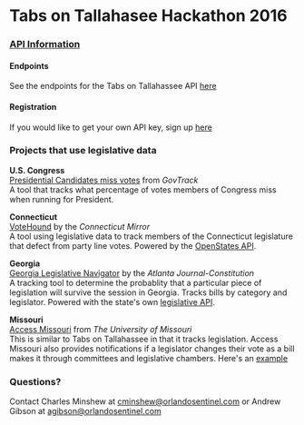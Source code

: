 # Tabs on Tallahasee Hackathon 2016

### <u>API Information</u>
#### Endpoints
See the endpoints for the Tabs on Tallahassee API [here](http://www.tabsontallahassee.com/api)

#### Registration
If you would like to get your own API key, sign up [here](https://tabsontallahassee.com/accounts/register/)

### Projects that use legislative data

<b>U.S. Congress</b><br>
[Presidential Candidates miss votes](https://www.govtrack.us/congress/votes/presidential-candidates) from <i>GovTrack</i><br>
A tool that tracks what percentage of votes members of Congress miss when running for President.

<b>Connecticut</b><br>
[VoteHound](http://projects.ctmirror.org/vote/) by the <i>Connecticut Mirror</i><br>
A tool using legislative data to track members of the Connecticut legislature that defect from party line votes. Powered by the [OpenStates API](http://www.openstates.org).

<b>Georgia</b><br>
[Georgia Legislative Navigator](http://legislativenavigator.myajc.com) by the <i>Atlanta Journal-Constitution</i><br>
A tracking tool to determine the probablity that a particular piece of legislation will survive the session in Georgia. Tracks bills by category and legislator. Powered with the state's own [legislative API](http://gga.apis.gaodp.org).

<b>Missouri</b><br>
[Access Missouri](http://www.accessmissouri.org) from <i>The University of Missouri</i><br>
This is similar to Tabs on Tallahassee in that it tracks legislation. Access Missouri also provides notifications if a legislator changes their vote as a bill makes it through committees and legislative chambers. Here's an [example](http://www.accessmissouri.org/legislators/voting_activity.php?id=477)

### Questions?

Contact Charles Minshew at cminshew@orlandosentinel.com or Andrew Gibson at agibson@orlandosentinel.com
